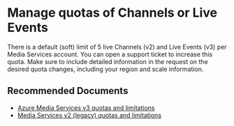 <properties
	pageTitle="Manage quotas of Channels or Live Events"
	description="Manage quotas of Channels or Live Events"
	service="microsoft.media"
	resource="mediaservices"
	authors="juliako"
	ms.author="juliako"
	displayOrder="1"
	articleId="mediaservices-channels-live-evens-quotas"
	diagnosticScenario=""
	selfHelpType="generic"
	supportTopicIds="32632084"
	resourceTags=""
	productPesIds="14885"
	cloudEnvironments="public"
/>

# Manage quotas of Channels or Live Events

There is a default (soft) limit of 5 live Channels (v2) and Live Events (v3) per Media Services account. You can open a support ticket to increase this quota. Make sure to include detailed information in the request on the desired quota changes, including your region and scale information.

## **Recommended Documents**

* [Azure Media Services v3 quotas and limitations](https://docs.microsoft.com/azure/media-services/latest/limits-quotas-constraints) <br>
* [Media Services v2 (legacy) quotas and limitations](https://docs.microsoft.com/azure/media-services/previous/media-services-quotas-and-limitations)
